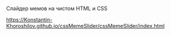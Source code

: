 Слайдер мемов на чистом HTML и CSS 

https://Konstantin-Khoroshilov.github.io/cssMemeSlider/cssMemeSlider/index.html